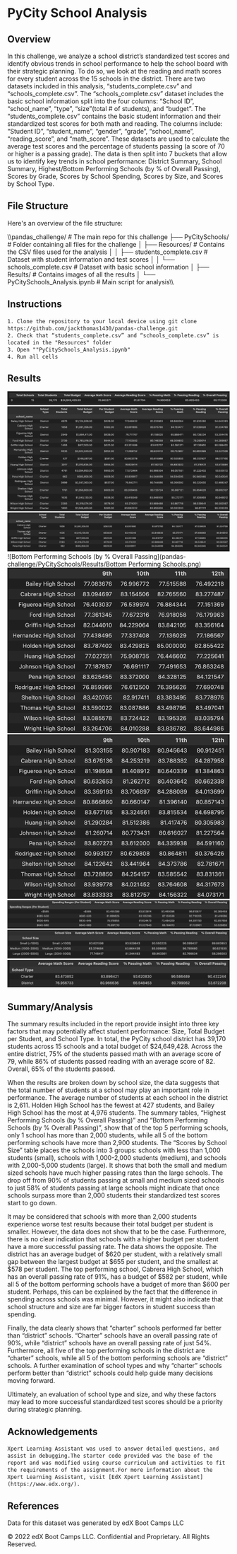 # PyCity School Analysis

## Overview

In this challenge, we analyze a school district’s standardized test scores and identify obvious trends in school performance to help the school board with their strategic planning. To do so, we look at the reading and math scores for every student across the 15 schools in the district. There are two datasets included in this analysis, “students_complete.csv” and “schools_complete.csv”. The “schools_complete.csv” dataset includes the basic school information split into the four columns: “School ID”, “school_name”, “type”, “size”(total # of students), and “budget”. The “students_complete.csv” contains the basic student information and their standardized test scores for both math and reading. The columns include: “Student ID”, “student_name”, “gender”, “grade”, “school_name”, “reading_score”, and “math_score”. These datasets are used to calculate the average test scores and the percentage of students passing (a score of 70 or higher is a passing grade). The data is then split into 7 buckets that allow us to identify key trends in school performance: District Summary, School Summary, Highest/Bottom Performing Schools (by % of Overall Passing), Scores by Grade, Scores by School Spending, Scores by Size, and Scores by School Type. 

## File Structure

Here's an overview of the file structure:

\\\pandas_challenge/ # The main repo for this challenge ├── PyCitySchools/ # Folder containing all files for the challenge │ ├── Resources/ # Contains the CSV files used for the analysis │ │ ├── students_complete.csv # Dataset with student information and test scores │ │ └── schools_complete.csv # Dataset with basic school information │ ├── Results/ # Contains images of all the results │ └── PyCitySchools_Analysis.ipynb # Main script for analysis\\\
     
## Instructions
    1. Clone the repository to your local device using git clone https://github.com/jackthomas1430/pandas-challenge.git
    2. Check that “students_complete.csv” and “schools_complete.csv” is located in the "Resources" folder
    3. Open ""PyCitySchools_Analysis.ipynb" 
    4. Run all cells
    
## Results 
![District Summary](pandas-challenge/PyCitySchools/Results/District_Summary.png)
![School Summary](pandas-challenge/PyCitySchools/Results/School_Summary.png)
![Highest Performing Schools (by % Overall Passing](pandas-challenge/PyCitySchools/Results/Highest_Performing_Schools.png)
![Bottom Performing Schools (by % Overall Passing](pandas-challenge/PyCitySchools/Results/Bottom Performing Schools.png)
![Math Scores by Grade](pandas-challenge/PyCitySchools/Results/Math_Scores_Grade.png)
![Reading Scores by Grade](pandas-challenge/PyCitySchools/Results/Reading_Scores_Grade.png)
![Scores by School Spending](pandas-challenge/PyCitySchools/Results/Scores_by_Spending.png)
![Scores by School Size](pandas-challenge/PyCitySchools/Results/Scores_by_Size.png)
![Scores by School Type](pandas-challenge/PyCitySchools/Results/Scores_by_Type.png)

## Summary/Analysis 

The summary results included in the report provide insight into three key factors that may potentially affect student performance: Size, Total Budget per Student, and School Type. In total, the PyCity school district has 39,170 students across 15 schools and a total budget of $24,649,428. Across the entire district, 75% of the students passed math with an average score of 79, while 86% of students passed reading with an average score of 82. Overall, 65% of the students passed. 

When the results are broken down by school size, the data suggests that the total number of students at a school may play an important role in performance. The average number of students at each school in the district is 2,611. Holden High School has the fewest at 427 students, and Bailey High School has the most at 4,976 students. The summary tables, “Highest Performing Schools (by % Overall Passing)” and “Bottom Performing Schools (by % Overall Passing)”, show that of the top 5 performing schools, only 1 school has more than 2,000 students, while all 5 of the bottom performing schools have more than 2,900 students. The “Scores by School Size” table places the schools into 3 groups: schools with less than 1,000 students (small), schools with 1,000-2,000 students (medium), and schools with 2,000-5,000 students (large). It shows that both the small and medium sized schools have much higher passing rates than the large schools. The drop off from 90% of students passing at small and medium sized schools to just 58% of students passing at large schools might indicate that once schools surpass more than 2,000 students their standardized test scores start to go down.   

It may be considered that schools with more than 2,000 students experience worse test results because their total budget per student is smaller. However, the data does not show that to be the case. Furthermore, there is no clear indication that schools with a higher budget per student have a more successful passing rate. The data shows the opposite. The district has an average budget of $620 per student, with a relatively small gap between the largest budget at $655 per student, and the smallest at $578 per student. The top performing school, Cabrera High School, which has an overall passing rate of 91%, has a budget of $582 per student, while all 5 of the bottom performing schools have a budget of more than $600 per student. Perhaps, this can be explained by the fact that the difference in spending across schools was minimal. However, it might also indicate that school structure and size are far bigger factors in student success than spending. 

Finally, the data clearly shows that “charter” schools performed far better than “district” schools. “Charter” schools have an overall passing rate of 90%, while “district” schools have an overall passing rate of just 54%. Furthermore, all five of the top performing schools in the district are “charter” schools, while all 5 of the bottom performing schools are “district” schools. A further examination of school types and why “charter” schools perform better than “district” schools could help guide many decisions moving forward. 

Ultimately, an evaluation of school type and size, and why these factors may lead to more successful standardized test scores should be a priority during strategic planning. 

## Acknowledgements
    
    Xpert Learning Assistant was used to answer detailed questions, and assist in debugging.The starter code provided was the base of the report and was modified using course curriculum and activities to fit the requirements of the assignment.For more information about the Xpert Learning Assistant, visit [EdX Xpert Learning Assistant](https://www.edx.org/). 

## References

Data for this dataset was generated by edX Boot Camps LLC

© 2022 edX Boot Camps LLC. Confidential and Proprietary. All Rights Reserved.

